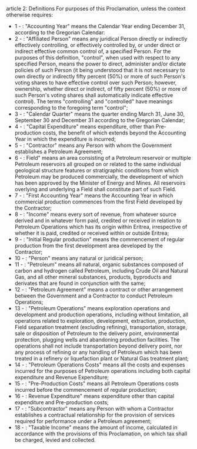 article 2: Definitions
For purposes of this Proclamation, unless the context otherwise requires:
<ul>
			<li>1 - : &quot;Accounting Year&quot; means the Calendar Year ending December 31, according to the Gregorian Calendar:<ul>
			</ul></li>			<li>2 - : &quot;Affiliated Person&quot; means any juridical Person directly or indirectly effectively controlling, or effectively controlled by, or under direct or indirect effective common control of, a specified Person. For the purposes of this definition, &quot;control&quot;, when used with respect to any specified Person, means the power to direct, administer and&#x2F;or dictate policies of such Person (it being understood that it is not necessary to own directly or indirectly fifty percent (50%) or more of such Person&#39;s voting shares to have effective control over such Person; however, ownership, whether direct or indirect, of fifty percent (50%) or more of such Person&#39;s voting shares shall automatically indicate effective control). The terms &quot;controlling&quot; and &quot;controlled&quot; have meanings corresponding to the foregoing term &quot;control&quot;;<ul>
			</ul></li>			<li>3 - : &quot;Calendar Quarter&quot; means the quarter ending March 31, June 30, September 30 and December 31 according to the Gregorian Calendar;<ul>
			</ul></li>			<li>4 - : &quot;Capital Expenditure&quot; means expenditure, other than Pre-production costs, the benefit of which extends beyond the Accounting Year in which the expenditure is incurred;<ul>
			</ul></li>			<li>5 - : &quot;Contractor&quot; means any Person with whom the Government establishes a Petroleum Agreement; <ul>
			</ul></li>			<li>6 - : Field&quot; means an area consisting of a Petroleum reservoir or multiple Petroleum reservoirs all grouped on or related to the same individual geological structure features or stratigraphic conditions from which Petroleum may be produced commercially, the development of which has been approved by the Minister of Energy and Mines. All reservoirs overlying and underlying a Field shall constitute part of such Field.<ul>
			</ul></li>			<li>7 - : &quot;First Accounting Year&quot; means the Accounting Year in which commercial production commences from the first Field developed by the Contractor;<ul>
			</ul></li>			<li>8 - : &quot;Income&quot; means every sort of revenue, from whatever source derived and in whatever form paid, credited or received in relation to Petroleum Operations which has its origin within Eritrea, irrespective of whether it is paid, credited or received within or outside Eritrea;<ul>
			</ul></li>			<li>9 - : &quot;Initial Regular production&quot; means the commencement of regular production from the first development area developed by the Contractor;<ul>
			</ul></li>			<li>10 - : &quot;Person&quot; means any natural or juridical person;<ul>
			</ul></li>			<li>11 - : &quot;Petroleum&quot; means all natural, organic substances composed of carbon and hydrogen called Petroleum, including Crude Oil and Natural Gas, and all other mineral substances, products, byproducts and derivates that are found in conjunction with the same;<ul>
			</ul></li>			<li>12 - : &quot;Petroleum Agreement&quot; means a contract or other arrangement between the Government and a Contractor to conduct Petroleum Operations;<ul>
			</ul></li>			<li>13 - : &quot;Petroleum Operations&quot; means exploration operations and development and production operations, including without limitation, all operations related to exploration, development, extraction, production, Field separation treatment (excluding refining), transportation, storage, sale or disposition of Petroleum to the delivery point, environmental protection, plugging wells and abandoning production facilities. The operations shall not include transportation beyond delivery point, nor any process of refining or any handling of Petroleum which has been treated in a refinery or liquefaction plant or Natural Gas treatment plant;<ul>
			</ul></li>			<li>14 - : &quot;Petroleum Operations Costs&quot; means all the costs and expenses incurred for the purposes of Petroleum operations including both capital expenditure and Revenue Expenditure;<ul>
			</ul></li>			<li>15 - : &quot;Pre-Production Costs&quot; means all Petroleum Operations costs incurred before the commencement of regular production;<ul>
			</ul></li>			<li>16 - : Revenue Expenditure&quot; means expenditure other than capital expenditure and Pre-production costs;<ul>
			</ul></li>			<li>17 - : &quot;Subcontractor&quot; means any Person with whom a Contractor establishes a contractual relationship for the provision of services required for performance under a Petroleum agreement;<ul>
			</ul></li>			<li>18 - : &quot;Taxable Income&quot; means the amount of income, calculated in accordance with the provisions of this Proclamation, on which tax shall be charged, levied and collected.<ul>
			</ul></li></ul>